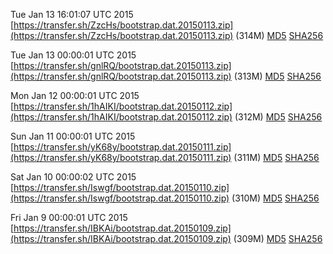 Tue Jan 13 16:01:07 UTC 2015 [https://transfer.sh/ZzcHs/bootstrap.dat.20150113.zip](https://transfer.sh/ZzcHs/bootstrap.dat.20150113.zip) (314M) [MD5](https://transfer.sh/RLqvH/md5.txt) [SHA256](https://transfer.sh/1hdPJU/sha256.txt)

Tue Jan 13 00:00:01 UTC 2015 [https://transfer.sh/gnlRQ/bootstrap.dat.20150113.zip](https://transfer.sh/gnlRQ/bootstrap.dat.20150113.zip) (313M) [MD5](https://transfer.sh/RQCyu/md5.txt) [SHA256](https://transfer.sh/p8NZX/sha256.txt)

Mon Jan 12 00:00:01 UTC 2015 [https://transfer.sh/1hAIKI/bootstrap.dat.20150112.zip](https://transfer.sh/1hAIKI/bootstrap.dat.20150112.zip) (312M) [MD5](https://transfer.sh/16EBSx/md5.txt) [SHA256](https://transfer.sh/1ba7D4/sha256.txt)

Sun Jan 11 00:00:01 UTC 2015 [https://transfer.sh/yK68y/bootstrap.dat.20150111.zip](https://transfer.sh/yK68y/bootstrap.dat.20150111.zip) (311M) [MD5](https://transfer.sh/2UsEA/md5.txt) [SHA256](https://transfer.sh/12ekm9/sha256.txt)

Sat Jan 10 00:00:02 UTC 2015 [https://transfer.sh/Iswgf/bootstrap.dat.20150110.zip](https://transfer.sh/Iswgf/bootstrap.dat.20150110.zip) (310M) [MD5](https://transfer.sh/wfH3m/md5.txt) [SHA256](https://transfer.sh/dOY68/sha256.txt)

Fri Jan  9 00:00:01 UTC 2015 [https://transfer.sh/IBKAi/bootstrap.dat.20150109.zip](https://transfer.sh/IBKAi/bootstrap.dat.20150109.zip) (309M) [MD5](https://transfer.sh/AjPYK/md5.txt) [SHA256](https://transfer.sh/199nw1/sha256.txt)
